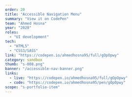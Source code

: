 ```yaml
---
order: 20
title: "Accessible Navigation Menu"
summary: "View it on CodePen"
team: "Ahmed Hosna"
year: "2020"
roles:
  - "UI development"
tech:
  - "HTML5"
  - "CSS3/SASS"
link: "https://codepen.io/ahmedhosna95/full/gOpOpwy"
category: sandbox
thumb: "s-008.png"
banner: "/accessible-nav-banner.png"
links:
  - live: "https://codepen.io/ahmedhosna95/full/gOpOpwy"
  - code: "https://codepen.io/ahmedhosna95/pen/gOpOpwy"
scope: "s-portfolio-item"
---
```

